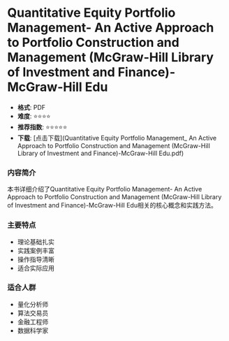 # Quantitative Equity Portfolio Management- An Active Approach to Portfolio Construction and Management (McGraw-Hill Library of Investment and Finance)-McGraw-Hill Edu

- **格式**: PDF
- **难度**: ⭐⭐⭐⭐
- **推荐指数**: ⭐⭐⭐⭐⭐
- **下载**: [点击下载](Quantitative Equity Portfolio Management_ An Active Approach to Portfolio Construction and Management (McGraw-Hill Library of Investment and Finance)-McGraw-Hill Edu.pdf)

### 内容简介

本书详细介绍了Quantitative Equity Portfolio Management- An Active Approach to Portfolio Construction and Management (McGraw-Hill Library of Investment and Finance)-McGraw-Hill Edu相关的核心概念和实践方法。

### 主要特点

- 理论基础扎实
- 实践案例丰富
- 操作指导清晰
- 适合实际应用

### 适合人群

- 量化分析师
- 算法交易员
- 金融工程师
- 数据科学家

